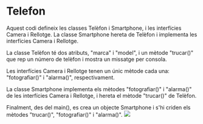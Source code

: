 # Telefon
Aquest codi defineix les classes Telèfon i Smartphone, i les interfícies Camera i Rellotge. La classe Smartphone hereta de Telèfon i implementa les interfícies Camera i Rellotge.

La classe Telèfon té dos atributs, "marca" i "model", i un mètode "trucar()" que rep un número de telèfon i mostra un missatge per consola.

Les interfícies Camera i Rellotge tenen un únic mètode cada una: "fotografiar()" i "alarma()", respectivament.

La classe Smartphone implementa els mètodes "fotografiar()" i "alarma()" de les interfícies Camera i Rellotge, i hereta el mètode "trucar()" de Telèfon.

Finalment, des del main(), es crea un objecte Smartphone i s'hi criden els mètodes "trucar()", "fotografiar()" i "alarma()".
<img src="![JAVA_INTERFACES](https://github.com/Twinkym/Telefon/assets/73356704/2d085f2a-f96c-4eb6-949f-1269d5932699)
"></img>
